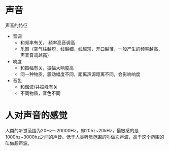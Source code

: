
# 声音

声音的特征
- 音调
    - 和频率有关， 频率高音调高
    - 乐器（空气柱越短，线越细，线越短，开口越薄，一般产生的频率越高，声音音调越高）
- 响度
    - 和振幅有关，振幅大响度高
    - 同一种物质，震动幅度不同，距离声源距离不同，会影响响度
- 音色
    - 和谐波/共振峰有关
    - 不同物质，音色不同


# 人对声音的感觉

人类的听觉范围为20Hz～20000Hz，即20hz~20kHz，最敏感的是1000hz~3000hz之间的声音。低于人类听觉范围的叫做次声波，高于这个范围的叫做超声波。
